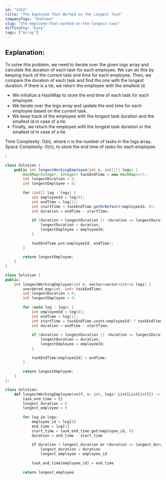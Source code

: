 ```yaml
---
id: "2432"
title: "The Employee That Worked on the Longest Task"
companyTags: "Unknown"
slug: "the-employee-that-worked-on-the-longest-task"
difficulty: "Easy"
tags: ["Array"]
---
```


## Explanation:
To solve this problem, we need to iterate over the given logs array and calculate the duration of each task for each employee. We can do this by keeping track of the current task end time for each employee. Then, we compare the duration of each task and find the one with the longest duration. If there is a tie, we return the employee with the smallest id.

- We initialize a HashMap to store the end time of each task for each employee.
- We iterate over the logs array and update the end time for each employee based on the current task.
- We keep track of the employee with the longest task duration and the smallest id in case of a tie.
- Finally, we return the employee with the longest task duration or the smallest id in case of a tie.

Time Complexity: O(n), where n is the number of tasks in the logs array.
Space Complexity: O(n), to store the end time of tasks for each employee.

:

```java
class Solution {
    public int longestWorkingEmployee(int n, int[][] logs) {
        HashMap<Integer, Integer> taskEndTime = new HashMap<>();
        int longestDuration = 0;
        int longestEmployee = 0;
        
        for (int[] log : logs) {
            int employeeId = log[0];
            int endTime = log[1];
            int startTime = taskEndTime.getOrDefault(employeeId, 0);
            int duration = endTime - startTime;
            
            if (duration > longestDuration || (duration == longestDuration && employeeId < longestEmployee)) {
                longestDuration = duration;
                longestEmployee = employeeId;
            }
            
            taskEndTime.put(employeeId, endTime);
        }
        
        return longestEmployee;
    }
}
```

```cpp
class Solution {
public:
    int longestWorkingEmployee(int n, vector<vector<int>>& logs) {
        unordered_map<int, int> taskEndTime;
        int longestDuration = 0;
        int longestEmployee = 0;
        
        for (auto log : logs) {
            int employeeId = log[0];
            int endTime = log[1];
            int startTime = taskEndTime.count(employeeId) ? taskEndTime[employeeId] : 0;
            int duration = endTime - startTime;
            
            if (duration > longestDuration || (duration == longestDuration && employeeId < longestEmployee)) {
                longestDuration = duration;
                longestEmployee = employeeId;
            }
            
            taskEndTime[employeeId] = endTime;
        }
        
        return longestEmployee;
    }
};
```

```python
class Solution:
    def longestWorkingEmployee(self, n: int, logs: List[List[int]]) -> int:
        task_end_time = {}
        longest_duration = 0
        longest_employee = 0
        
        for log in logs:
            employee_id = log[0]
            end_time = log[1]
            start_time = task_end_time.get(employee_id, 0)
            duration = end_time - start_time
            
            if duration > longest_duration or (duration == longest_duration and employee_id < longest_employee):
                longest_duration = duration
                longest_employee = employee_id
            
            task_end_time[employee_id] = end_time
        
        return longest_employee
```